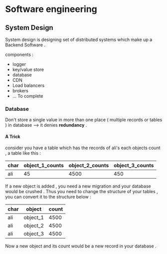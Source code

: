 # Software engineering

## System Design 

System design is designing set of distributed systems which make up 
a Backend Software .

components : 
* logger
* key/value store
* database
* CDN
* Load balancers
* brokers
* ... To complete

### Database 

Don't store a single value in more than one place ( multiple records or tables ) in database --> it denies **redundancy** .

#### A Trick 
consider you have a table which has the records of ali's each objects count , a table like this : 
 
| char  | object_1_counts | object_2_counts | object_3_counts |
|-------|-----------------|-----------------|-----------------|
|  ali  |     45          |     4500        |     450         |

If a new object is added , you need a new migration and your database would be crushed . 
Thus you need to change the structure of your tables , you can convert it to the structure below : 

| char  |      object       | count   |
|-------|-------------------|---------|
|  ali  |     object_1      |  4500   |
|  ali  |     object_2      |  4500   |
|  ali  |     object_3      |  4500   |

Now a new object and its count would be a new record in your database . 
